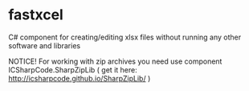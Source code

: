 fastxcel
========

C# component for creating/editing xlsx files without running any other software and libraries

NOTICE! For working with zip archives you need use component ICSharpCode.SharpZipLib 
( get it here: http://icsharpcode.github.io/SharpZipLib/ )

